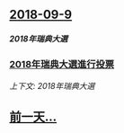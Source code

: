 ## [2018-09-9](/zh/news/2018/09/9/index.md)

##### 2018年瑞典大選
### [2018年瑞典大選進行投票 ](/zh/news/2018/09/9/2018年瑞典大選進行投票.md)
_上下文: 2018年瑞典大選_

## [前一天...](/zh/news/2018/09/6/index.md)

